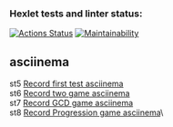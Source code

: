 ### Hexlet tests and linter status:
[![Actions Status](https://github.com/ZorgIT/java-project-61/workflows/hexlet-check/badge.svg)](https://github.com/ZorgIT/java-project-61/actions)
[![Maintainability](https://api.codeclimate.com/v1/badges/fd2a1e010c133e2687ed/maintainability)](https://codeclimate.com/github/ZorgIT/java-project-61/maintainability)

## asciinema

st5 [Record first test asciinema](https://asciinema.org/a/8fjcFsXZqDh4W16fbL0VUmOGR)\
st6 [Record two game asciinema](https://asciinema.org/a/7jgcxbwLRa0jU2Slz5LcFP5bf)\
st7 [Record GCD game asciinema](https://asciinema.org/a/Ffs4RgAwBIrwWhePg80E9rYbp)\
st8 [Record Progression game asciinema](https://asciinema.org/a/4jX312nO5NPPBMFD0yFGHeCO0)\ 